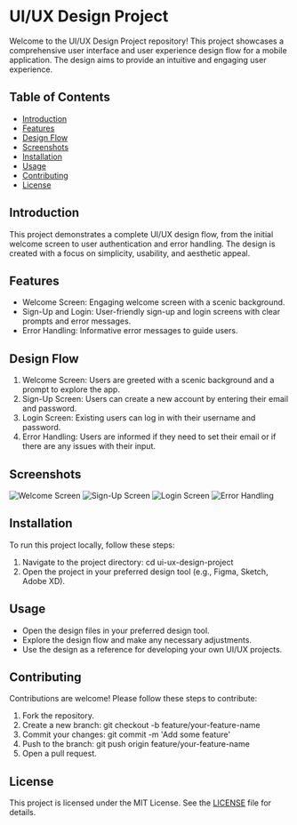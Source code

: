 # UI/UX Design Project

Welcome to the UI/UX Design Project repository! This project showcases a comprehensive user interface and user experience design flow for a mobile application. The design aims to provide an intuitive and engaging user experience.

## Table of Contents
- [Introduction](#introduction)
- [Features](#features)
- [Design Flow](#design-flow)
- [Screenshots](#screenshots)
- [Installation](#installation)
- [Usage](#usage)
- [Contributing](#contributing)
- [License](#license)

## Introduction
This project demonstrates a complete UI/UX design flow, from the initial welcome screen to user authentication and error handling. The design is created with a focus on simplicity, usability, and aesthetic appeal.

## Features
- Welcome Screen: Engaging welcome screen with a scenic background.
- Sign-Up and Login: User-friendly sign-up and login screens with clear prompts and error messages.
- Error Handling: Informative error messages to guide users.

## Design Flow
1. Welcome Screen: Users are greeted with a scenic background and a prompt to explore the app.
2. Sign-Up Screen: Users can create a new account by entering their email and password.
3. Login Screen: Existing users can log in with their username and password.
4. Error Handling: Users are informed if they need to set their email or if there are any issues with their input.

## Screenshots
![Welcome Screen](path/to/welcome_screen.png)
![Sign-Up Screen](path/to/signup_screen.png)
![Login Screen](path/to/login_screen.png)
![Error Handling](path/to/error_handling.png)

## Installation
To run this project locally, follow these steps:
1. Navigate to the project directory: cd ui-ux-design-project
2. Open the project in your preferred design tool (e.g., Figma, Sketch, Adobe XD).

## Usage
- Open the design files in your preferred design tool.
- Explore the design flow and make any necessary adjustments.
- Use the design as a reference for developing your own UI/UX projects.

## Contributing
Contributions are welcome! Please follow these steps to contribute:
1. Fork the repository.
2. Create a new branch: git checkout -b feature/your-feature-name
3. Commit your changes: git commit -m 'Add some feature'
4. Push to the branch: git push origin feature/your-feature-name
5. Open a pull request.

## License
This project is licensed under the MIT License. See the [LICENSE](LICENSE) file for details.
